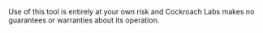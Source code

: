 Use of this tool is entirely at your own risk and Cockroach Labs makes no guarantees or warranties about its operation.